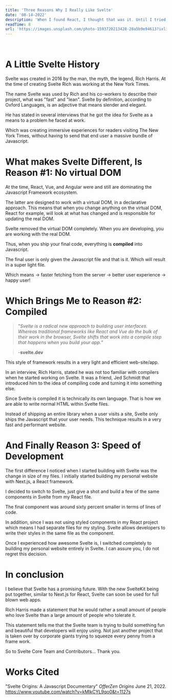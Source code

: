 ```yaml
---
title: 'Three Reasons Why I Really Like Svelte'
date: '08-14-2022'
description: 'When I found React, I thought that was it. Until I tried Svelte.'
readTime: 8
url: 'https://images.unsplash.com/photo-1593720213428-28a5b9e94613?ixlib=rb-1.2.1&ixid=MnwxMjA3fDB8MHxwaG90by1wYWdlfHx8fGVufDB8fHx8&auto=format&fit=crop&w=2070&q=80'
---
```


<script>
	import BlogImage from "$lib/components/ui/BlogImage.svelte";
	import BlogBackButton from "$lib/components/ui/BlogBackButton.svelte";
</script>
<br/>
<BlogImage src={url} alt="Svelte code on a computer screen"/>

# A Little Svelte History

Svelte was created in 2016 by the man, the myth, the legend, Rich Harris. At the time of creating Svelte Rich was working at the New York Times.

The name Svelte was used by Rich and his co-workers to describe their project, what was "fast" and "lean". Svelte by definition, according to Oxford Languages, is an adjective that means slender and elegant.

He has stated in several interviews that he got the idea for Svelte as a means to a problem he faced at work.

Which was creating immersive experiences for readers visiting The New York Times, without having to send that end user a massive bundle of Javascript.

# What makes Svelte Different, Is Reason #1: No virtual DOM

At the time, React, Vue, and Angular were and still are dominating the Javascript Framework ecosystem.

The latter are designed to work with a virtual DOM, in a declarative approach. This means that when you change anything on the virtual DOM, React for example, will look at what has changed and is responsible for updating the real DOM.

Svelte removed the virtual DOM completely. When you are developing, you are working with the real DOM.

Thus, when you ship your final code, everything is **compiled** into Javascript.

The final user is only given the Javascript file and that is it. Which will result in a super light file.

Which means -> faster fetching from the server -> better user experience -> happy user!

# Which Brings Me to Reason #2: Compiled

> "<em>Svelte is a radical new approach to building user interfaces. Whereas traditional frameworks like React and Vue do the bulk of their work in the browser, Svelte shifts that work into a compile step that happens when you build your app.</em>"

> -<strong>svelte.dev</strong>

This style of framework results in a very light and efficient web-site/app.

In an interview, Rich Harris, stated he was not too familiar with compilers when he started working on Svelte. It was a friend, Jed Schmidt that introduced him to the idea of compiling code and turning it into something else.

Since Svelte is compiled it is technically its own language. That is how we are able to write normal HTML within Svelte files.

Instead of shipping an entire library when a user visits a site, Svelte only ships the Javascript that your user needs. This technique results in a very fast and performant website.

# And Finally Reason 3: Speed of Development

The first difference I noticed when I started building with Svelte was the change in size of my files. I initially started building my personal website with Next.js, a React framework.

I decided to switch to Svelte, just give a shot and build a few of the same components in Svelte from my React file.

The final component was around sixty percent smaller in terms of lines of code.

In addition, since I was not using styled components in my React project which means I had separate files for my styling. Svelte allows developers to write their styles in the same file as the component.

Once I experienced how awesome Svelte is, I switched completely to building my personal website entirely in Svelte. I can assure you, I do not regret this decision.

# In conclusion

I believe that Svelte has a promising future. With the new SvelteKit being put together, similar to Next.js for React, Svelte can soon be used for full blown web apps.

Rich Harris made a statement that he would rather a small amount of people who love Svelte than a large amount of people who tolerate it.

This statement tells me that the Svelte team is trying to build something fun and beautiful that developers will enjoy using. Not just another project that is taken over by corporate giants trying to squeeze every penny from a frame work.

So to Svelte Core Team and Contributors... Thank you.

# Works Cited

"Svelte Origins: A Javascript Documentary" <em> OfferZen Origins </em> June 21, 2022.
https://www.youtube.com/watch?v=kMlkCYL9qo0&t=1127s

<BlogBackButton/>
